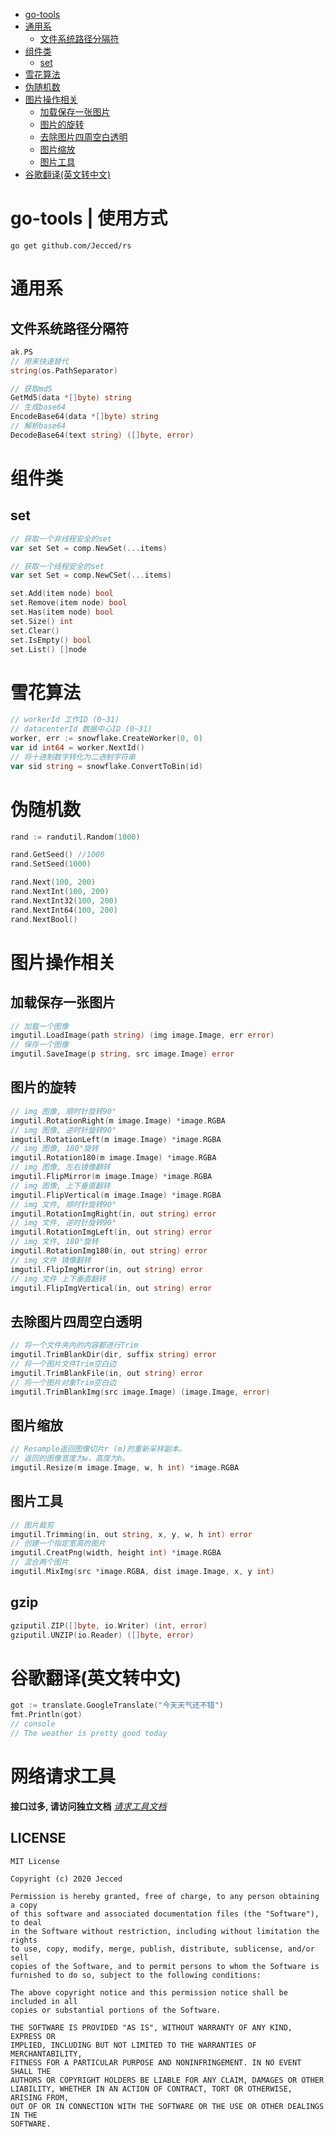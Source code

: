 <!-- START doctoc generated TOC please keep comment here to allow auto update -->
<!-- DON'T EDIT THIS SECTION, INSTEAD RE-RUN doctoc TO UPDATE -->


- [go-tools](#go-tools)
- [通用系](#%E9%80%9A%E7%94%A8%E7%B3%BB)
  - [文件系统路径分隔符](#%E6%96%87%E4%BB%B6%E7%B3%BB%E7%BB%9F%E8%B7%AF%E5%BE%84%E5%88%86%E9%9A%94%E7%AC%A6)
- [组件类](#%E7%BB%84%E4%BB%B6%E7%B1%BB)
  - [set](#set)
- [雪花算法](#%E9%9B%AA%E8%8A%B1%E7%AE%97%E6%B3%95)
- [伪随机数](#%E4%BC%AA%E9%9A%8F%E6%9C%BA%E6%95%B0)
- [图片操作相关](#%E5%9B%BE%E7%89%87%E6%93%8D%E4%BD%9C%E7%9B%B8%E5%85%B3)
  - [加载保存一张图片](#%E5%8A%A0%E8%BD%BD%E4%BF%9D%E5%AD%98%E4%B8%80%E5%BC%A0%E5%9B%BE%E7%89%87)
  - [图片的旋转](#%E5%9B%BE%E7%89%87%E7%9A%84%E6%97%8B%E8%BD%AC)
  - [去除图片四周空白透明](#%E5%8E%BB%E9%99%A4%E5%9B%BE%E7%89%87%E5%9B%9B%E5%91%A8%E7%A9%BA%E7%99%BD%E9%80%8F%E6%98%8E)
  - [图片缩放](#%E5%9B%BE%E7%89%87%E7%BC%A9%E6%94%BE)
  - [图片工具](#%E5%9B%BE%E7%89%87%E5%B7%A5%E5%85%B7)
- [谷歌翻译(英文转中文)](#%E8%B0%B7%E6%AD%8C%E7%BF%BB%E8%AF%91%E8%8B%B1%E6%96%87%E8%BD%AC%E4%B8%AD%E6%96%87)

<!-- END doctoc generated TOC please keep comment here to allow auto update -->

# go-tools | 使用方式
```shell
go get github.com/Jecced/rs
```

# 通用系 
## 文件系统路径分隔符 
```go
ak.PS
// 用来快速替代
string(os.PathSeparator)

// 获取md5
GetMd5(data *[]byte) string 
// 生成base64
EncodeBase64(data *[]byte) string 
// 解析base64
DecodeBase64(text string) ([]byte, error) 
```

# 组件类
## set
```go
// 获取一个非线程安全的set
var set Set = comp.NewSet(...items)

// 获取一个线程安全的set
var set Set = comp.NewCSet(...items)

set.Add(item node) bool
set.Remove(item node) bool
set.Has(item node) bool
set.Size() int
set.Clear()
set.IsEmpty() bool
set.List() []node

```

# 雪花算法
```go
// workerId 工作ID (0~31)
// datacenterId 数据中心ID (0~31)
worker, err := snowflake.CreateWorker(0, 0)
var id int64 = worker.NextId()
// 将十进制数字转化为二进制字符串
var sid string = snowflake.ConvertToBin(id)
```

# 伪随机数
```go
rand := randutil.Random(1000)

rand.GetSeed() //1000
rand.SetSeed(1000)

rand.Next(100, 200)
rand.NextInt(100, 200)
rand.NextInt32(100, 200)
rand.NextInt64(100, 200)
rand.NextBool()
```

# 图片操作相关
## 加载保存一张图片
```go
// 加载一个图像
imgutil.LoadImage(path string) (img image.Image, err error)
// 保存一个图像
imgutil.SaveImage(p string, src image.Image) error
```
## 图片的旋转
```go
// img 图像, 顺时针旋转90°
imgutil.RotationRight(m image.Image) *image.RGBA
// img 图像, 逆时针旋转90°
imgutil.RotationLeft(m image.Image) *image.RGBA
// img 图像, 180°旋转
imgutil.Rotation180(m image.Image) *image.RGBA
// img 图像, 左右镜像翻转
imgutil.FlipMirror(m image.Image) *image.RGBA
// img 图像, 上下垂直翻转
imgutil.FlipVertical(m image.Image) *image.RGBA
// img 文件, 顺时针旋转90°
imgutil.RotationImgRight(in, out string) error
// img 文件, 逆时针旋转90°
imgutil.RotationImgLeft(in, out string) error
// img 文件, 180°旋转
imgutil.RotationImg180(in, out string) error
// img 文件 镜像翻转
imgutil.FlipImgMirror(in, out string) error
// img 文件 上下垂直翻转
imgutil.FlipImgVertical(in, out string) error
```
## 去除图片四周空白透明
```go
// 将一个文件夹内的内容都进行Trim
imgutil.TrimBlankDir(dir, suffix string) error
// 将一个图片文件Trim空白边
imgutil.TrimBlankFile(in, out string) error 
// 将一个图片对象Trim空白边
imgutil.TrimBlankImg(src image.Image) (image.Image, error)
```
## 图片缩放
```go
// Resample返回图像切片r (m)的重新采样副本。
// 返回的图像宽度为w，高度为h。
imgutil.Resize(m image.Image, w, h int) *image.RGBA
```
## 图片工具
```go
// 图片裁剪
imgutil.Trimming(in, out string, x, y, w, h int) error
// 创建一个指定宽高的图片
imgutil.CreatPng(width, height int) *image.RGBA
// 混合两个图片
imgutil.MixImg(src *image.RGBA, dist image.Image, x, y int)
```

## gzip
```go
gziputil.ZIP([]byte, io.Writer) (int, error)
gziputil.UNZIP(io.Reader) ([]byte, error)
```

# 谷歌翻译(英文转中文)
```go
got := translate.GoogleTranslate("今天天气还不错")
fmt.Println(got)
// console
// The weather is pretty good today
```

# 网络请求工具
**接口过多, 请访问独立文档**  *[请求工具文档](https://github.com/Jecced/go-tools/blob/master/README_HTTPS.md)*


## LICENSE

    MIT License
    
    Copyright (c) 2020 Jecced
    
    Permission is hereby granted, free of charge, to any person obtaining a copy
    of this software and associated documentation files (the "Software"), to deal
    in the Software without restriction, including without limitation the rights
    to use, copy, modify, merge, publish, distribute, sublicense, and/or sell
    copies of the Software, and to permit persons to whom the Software is
    furnished to do so, subject to the following conditions:
    
    The above copyright notice and this permission notice shall be included in all
    copies or substantial portions of the Software.
    
    THE SOFTWARE IS PROVIDED "AS IS", WITHOUT WARRANTY OF ANY KIND, EXPRESS OR
    IMPLIED, INCLUDING BUT NOT LIMITED TO THE WARRANTIES OF MERCHANTABILITY,
    FITNESS FOR A PARTICULAR PURPOSE AND NONINFRINGEMENT. IN NO EVENT SHALL THE
    AUTHORS OR COPYRIGHT HOLDERS BE LIABLE FOR ANY CLAIM, DAMAGES OR OTHER
    LIABILITY, WHETHER IN AN ACTION OF CONTRACT, TORT OR OTHERWISE, ARISING FROM,
    OUT OF OR IN CONNECTION WITH THE SOFTWARE OR THE USE OR OTHER DEALINGS IN THE
    SOFTWARE.